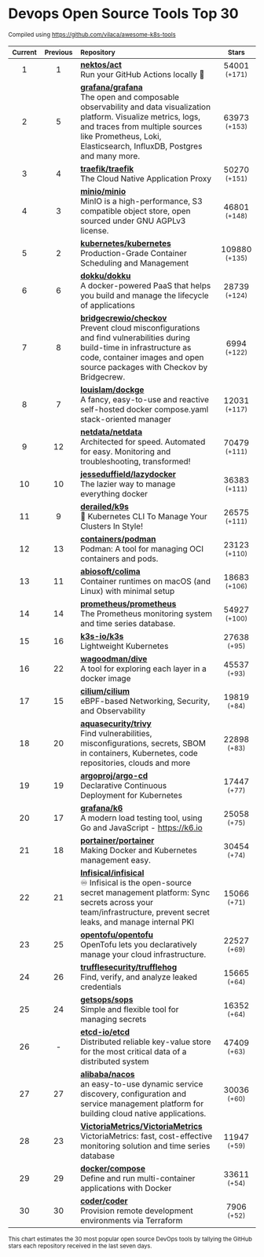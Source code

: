 # Devops Open Source Tools Top 30
<sup>Compiled using https://github.com/vilaca/awesome-k8s-tools</sup>
<div align="center">

|<sub>Current</sub>|<sub>Previous</sub>|<sub>Repository</sub>|<sub>Stars</sub>|
|:---:|:---:|:---|:---:|
|1|1|[**nektos/act**](https://github.com/nektos/act)<br/>Run your GitHub Actions locally 🚀|54001 <sup>(+171)</sup>|
|2|5|[**grafana/grafana**](https://github.com/grafana/grafana)<br/>The open and composable observability and data visualization platform. Visualize metrics, logs, and traces from multiple sources like Prometheus, Loki, Elasticsearch, InfluxDB, Postgres and many more. |63973 <sup>(+153)</sup>|
|3|4|[**traefik/traefik**](https://github.com/traefik/traefik)<br/>The Cloud Native Application Proxy|50270 <sup>(+151)</sup>|
|4|3|[**minio/minio**](https://github.com/minio/minio)<br/>MinIO is a high-performance, S3 compatible object store, open sourced under GNU AGPLv3 license.|46801 <sup>(+148)</sup>|
|5|2|[**kubernetes/kubernetes**](https://github.com/kubernetes/kubernetes)<br/>Production-Grade Container Scheduling and Management|109880 <sup>(+135)</sup>|
|6|6|[**dokku/dokku**](https://github.com/dokku/dokku)<br/>A docker-powered PaaS that helps you build and manage the lifecycle of applications|28739 <sup>(+124)</sup>|
|7|8|[**bridgecrewio/checkov**](https://github.com/bridgecrewio/checkov)<br/>Prevent cloud misconfigurations and find vulnerabilities during build-time in infrastructure as code, container images and open source packages with Checkov by Bridgecrew.|6994 <sup>(+122)</sup>|
|8|7|[**louislam/dockge**](https://github.com/louislam/dockge)<br/>A fancy, easy-to-use and reactive self-hosted docker compose.yaml stack-oriented manager|12031 <sup>(+117)</sup>|
|9|12|[**netdata/netdata**](https://github.com/netdata/netdata)<br/>Architected for speed. Automated for easy. Monitoring and troubleshooting, transformed!|70479 <sup>(+111)</sup>|
|10|10|[**jesseduffield/lazydocker**](https://github.com/jesseduffield/lazydocker)<br/>The lazier way to manage everything docker|36383 <sup>(+111)</sup>|
|11|9|[**derailed/k9s**](https://github.com/derailed/k9s)<br/>🐶 Kubernetes CLI To Manage Your Clusters In Style!|26575 <sup>(+111)</sup>|
|12|13|[**containers/podman**](https://github.com/containers/podman)<br/>Podman: A tool for managing OCI containers and pods.|23123 <sup>(+110)</sup>|
|13|11|[**abiosoft/colima**](https://github.com/abiosoft/colima)<br/>Container runtimes on macOS (and Linux) with minimal setup|18683 <sup>(+106)</sup>|
|14|14|[**prometheus/prometheus**](https://github.com/prometheus/prometheus)<br/>The Prometheus monitoring system and time series database.|54927 <sup>(+100)</sup>|
|15|16|[**k3s-io/k3s**](https://github.com/k3s-io/k3s)<br/>Lightweight Kubernetes|27638 <sup>(+95)</sup>|
|16|22|[**wagoodman/dive**](https://github.com/wagoodman/dive)<br/>A tool for exploring each layer in a docker image|45537 <sup>(+93)</sup>|
|17|15|[**cilium/cilium**](https://github.com/cilium/cilium)<br/>eBPF-based Networking, Security, and Observability|19819 <sup>(+84)</sup>|
|18|20|[**aquasecurity/trivy**](https://github.com/aquasecurity/trivy)<br/>Find vulnerabilities, misconfigurations, secrets, SBOM in containers, Kubernetes, code repositories, clouds and more|22898 <sup>(+83)</sup>|
|19|19|[**argoproj/argo-cd**](https://github.com/argoproj/argo-cd)<br/>Declarative Continuous Deployment for Kubernetes|17447 <sup>(+77)</sup>|
|20|17|[**grafana/k6**](https://github.com/grafana/k6)<br/>A modern load testing tool, using Go and JavaScript - https://k6.io|25058 <sup>(+75)</sup>|
|21|18|[**portainer/portainer**](https://github.com/portainer/portainer)<br/>Making Docker and Kubernetes management easy.|30454 <sup>(+74)</sup>|
|22|21|[**Infisical/infisical**](https://github.com/Infisical/infisical)<br/>♾ Infisical is the open-source secret management platform: Sync secrets across your team/infrastructure, prevent secret leaks, and manage internal PKI|15066 <sup>(+71)</sup>|
|23|25|[**opentofu/opentofu**](https://github.com/opentofu/opentofu)<br/>OpenTofu lets you declaratively manage your cloud infrastructure.|22527 <sup>(+69)</sup>|
|24|26|[**trufflesecurity/trufflehog**](https://github.com/trufflesecurity/trufflehog)<br/>Find, verify, and analyze leaked credentials|15665 <sup>(+64)</sup>|
|25|24|[**getsops/sops**](https://github.com/getsops/sops)<br/>Simple and flexible tool for managing secrets|16352 <sup>(+64)</sup>|
|26|-|[**etcd-io/etcd**](https://github.com/etcd-io/etcd)<br/>Distributed reliable key-value store for the most critical data of a distributed system|47409 <sup>(+63)</sup>|
|27|27|[**alibaba/nacos**](https://github.com/alibaba/nacos)<br/>an easy-to-use dynamic service discovery, configuration and service management platform for building cloud native applications.|30036 <sup>(+60)</sup>|
|28|23|[**VictoriaMetrics/VictoriaMetrics**](https://github.com/VictoriaMetrics/VictoriaMetrics)<br/>VictoriaMetrics: fast, cost-effective monitoring solution and time series database|11947 <sup>(+59)</sup>|
|29|29|[**docker/compose**](https://github.com/docker/compose)<br/>Define and run multi-container applications with Docker|33611 <sup>(+54)</sup>|
|30|30|[**coder/coder**](https://github.com/coder/coder)<br/>Provision remote development environments via Terraform|7906 <sup>(+52)</sup>|


</div>

<sub>This chart estimates the 30 most popular open source DevOps tools by tallying the GitHub stars each repository received in the last seven days.</sub>
